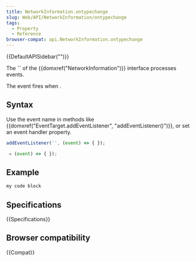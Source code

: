 ```yaml
---
title: NetworkInformation.ontypechange
slug: Web/API/NetworkInformation/ontypechange
tags:
  - Property
  - Reference
browser-compat: api.NetworkInformation.ontypechange
---
```

{{DefaultAPISidebar("")}}

The **``** of the {{domxref("NetworkInformation")}} interface processes  events.

The  event fires when .

## Syntax

Use the event name in methods like {{domxref("EventTarget.addEventListener", "addEventListener()")}}, or set an event handler property.

```js
addEventListener('', (event) => { });

 = (event) => { });
```

## Example

```js
my code block
```

## Specifications

{{Specifications}}

## Browser compatibility

{{Compat}}


